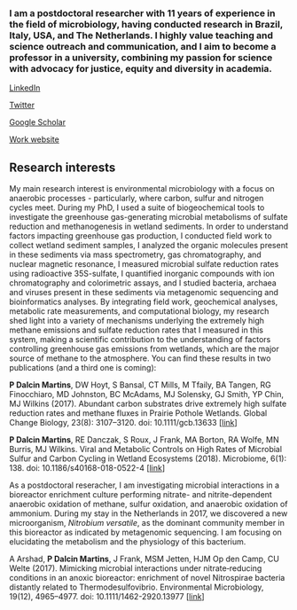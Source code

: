 ### I am a postdoctoral researcher with 11 years of experience in the field of microbiology, having conducted research in Brazil, Italy, USA, and The Netherlands. I highly value teaching and science outreach and communication, and I aim to become a professor in a university, combining my passion for science with advocacy for justice, equity and diversity in academia.

[LinkedIn](https://www.linkedin.com/in/paula-dalcin-martins/)

[Twitter](https://twitter.com/pdalcinmartins)

[Google Scholar](https://scholar.google.com/citations?user=ZndoX20AAAAJ&hl=en)

[Work website](https://www.ru.nl/microbiology/department/people/paula-dalcin-martins/)

## Research interests

My main research interest is environmental microbiology with a focus on anaerobic processes - particularly, where carbon, sulfur and nitrogen cycles meet. During my PhD, I used a suite of biogeochemical tools to investigate the greenhouse gas-generating microbial metabolisms of sulfate reduction and methanogenesis in wetland sediments. In order to understand factors impacting greenhouse gas production, I conducted field work to collect wetland sediment samples, I analyzed the organic molecules present in these sediments via mass spectrometry, gas chromatography, and nuclear magnetic resonance, I measured microbial sulfate reduction rates using radioactive 35S-sulfate, I quantified inorganic compounds with ion chromatography and colorimetric assays, and I studied bacteria, archaea and viruses present in these sediments via metagenomic sequencing and bioinformatics analyses. By integrating field work, geochemical analyses, metabolic rate measurements, and computational biology, my research shed light into a variety of mechanisms underlying the extremely high methane emissions and sulfate reduction rates that I measured in this system, making a scientific contribution to the understanding of factors controlling greenhouse gas emissions from wetlands, which are the major source of methane to the atmosphere. You can find these results in two publications (and a third one is coming):

**P Dalcin Martins**, DW Hoyt, S Bansal, CT Mills, M Tfaily, BA Tangen, RG Finocchiaro, MD Johnston, BC McAdams, MJ Solensky, GJ Smith, YP Chin, MJ Wilkins (2017). Abundant carbon substrates drive extremely high sulfate reduction rates and methane fluxes in Prairie Pothole Wetlands. Global Change Biology, 23(8): 3107–3120. doi: 10.1111/gcb.13633 [[link](https://doi.org/10.1111/gcb.13633)]

**P Dalcin Martins**, RE Danczak, S Roux, J Frank, MA Borton, RA Wolfe, MN Burris, MJ Wilkins. Viral and Metabolic Controls on High Rates of Microbial Sulfur and Carbon Cycling in Wetland Ecosystems (2018). Microbiome, 6(1): 138. doi: 10.1186/s40168-018-0522-4 [[link](https://doi.org/10.1186/s40168-018-0522-4)]

As a postdoctoral reseracher, I am investigating microbial interactions in a bioreactor enrichment culture performing nitrate- and nitrite-dependent anaerobic oxidation of methane, sulfur oxidation, and anaerobic oxidation of ammonium. During my stay in the Netherlands in 2017, we discovered a new microorganism, _Nitrobium versatile_, as the dominant community member in this bioreactor as indicated by metagenomic sequencing. I am focusing on elucidating the metabolism and the physiology of this bacterium.

A Arshad, **P Dalcin Martins**, J Frank, MSM Jetten, HJM Op den Camp, CU Welte (2017). Mimicking microbial interactions under nitrate‐reducing conditions in an anoxic bioreactor: enrichment of novel Nitrospirae bacteria distantly related to Thermodesulfovibrio. Environmental Microbiology, 19(12), 4965–4977. doi: 10.1111/1462-2920.13977 [[link](https://doi.org/10.1111/1462-2920.13977)]
